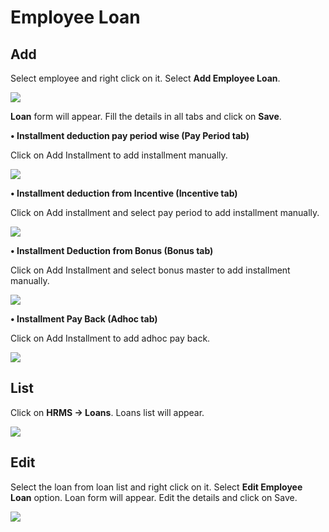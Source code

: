 # Employee Loan


## Add

Select employee and right click on it. Select **Add Employee Loan**.

![](http://docs.risersoft.com/hrmnirvana/ImagesExt/image8_193.jpg)

**Loan** form will appear. Fill the details in all tabs and click on **Save**.

**•	Installment deduction pay period wise (Pay Period tab)**

Click on Add Installment to add installment manually.

![](http://docs.risersoft.com/hrmnirvana/ImagesExt/image8_194.png)

**•	Installment deduction from Incentive (Incentive tab)**

Click on Add installment and select pay period to add installment manually.

![](http://docs.risersoft.com/hrmnirvana/ImagesExt/image8_195.png)


**•	Installment Deduction from Bonus (Bonus tab)**

Click on Add Installment and select bonus master to add installment manually.

![](http://docs.risersoft.com/hrmnirvana/ImagesExt/image8_196.png)

**•	Installment Pay Back (Adhoc tab)**

Click on Add Installment to add adhoc pay back.  

![](http://docs.risersoft.com/hrmnirvana/ImagesExt/image8_197.png)

## List


Click on **HRMS -> Loans**. Loans list will appear.

![](http://docs.risersoft.com/hrmnirvana/ImagesExt/image8_198.jpg)

## Edit


Select the loan from loan list and right click on it. Select **Edit Employee Loan** option. Loan form will appear. Edit the details and click on Save.

![](http://docs.risersoft.com/hrmnirvana/ImagesExt/image8_199.jpg)
